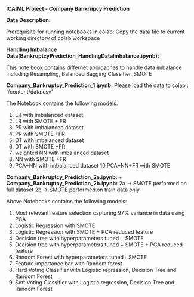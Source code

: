 **ICAIML Project - Company Bankrupcy Prediction**

**Data Description:**


Prerequisite for running notebooks in colab: Copy the data file to current working directory of colab workspace



**Handling Imbalance Data(BankruptcyPrediction_HandlingDataImbalance.ipynb):**

This note book contains differnet approaches to handle data imbalance including Resampling, Balanced Bagging Classifier, SMOTE


**Company_Bankruptcy_Prediction_1.ipynb:**
Please load the data to colab : '/content/data.csv'

The Notebook contains the following models:
1. LR with imbalanced dataset
2. LR with SMOTE + FR
3. PR with imbalanced dataset
4. PR with SMOTE +FR
5. DT with imbalanced dataset
6. DT with SMOTE +FR
7. weighted NN with imbalanced dataset
8. NN with SMOTE +FR
9. PCA+NN with imbalanced dataset
10.PCA+NN+FR with SMOTE

**Company_Bankruptcy_Prediction_2a.ipynb:** + **Company_Bankruptcy_Prediction_2b.ipynb:**
2a -> SMOTE performed on full dataset
2b -> SMOTE performed on train data only

Above Notebooks contains the following models:
1. Most relevant feature selection capturing 97% variance in data using PCA
2. Logistic Regression with SMOTE
3. Logistic Regression with SMOTE + PCA reduced feature
4. Decision tree with hyperparameters tuned + SMOTE
5. Decision tree with hyperparameters tuned + SMOTE + PCA reduced feature
6. Random Forest with hyperparameters tuned+ SMOTE
7. Feature importance bar with Random forest
8. Hard Voting Classifier with Logistic regression, Decision Tree and Random Forest
9. Soft Voting Classifier with Logistic regression, Decision Tree and Random Forest
